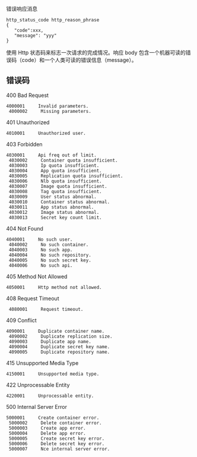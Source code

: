 错误响应消息

    http_status_code http_reason_phrase
    {
       "code":xxx,
       "message": "yyy"
    }

使用 Http 状态码来标志一次请求的完成情况。响应 body 包含一个机器可读的错误码（code）和一个人类可读的错误信息（message）。

## 错误码

400 Bad Request

 

    4000001     Invalid parameters.
     4000002     Missing parameters.

401 Unauthorized

 

    4010001     Unauthorized user.

403 Forbidden

 

    4030001     Api freq out of limit.
     4030002     Container quota insufficient.
     4030003     Ip quota insufficient.
     4030004     App quota insufficient.
     4030005     Replication quota insufficient.
     4030006     Nlb quota insufficient.
     4030007     Image quota insufficient.
     4030008     Tag quota insufficient.
     4030009     User status abnormal.
     4030010     Container status abnormal.
     4030011     App status abnormal.
     4030012     Image status abnormal.
     4030013     Secret key count limit.

404 Not Found

 

    4040001     No such user.
     4040002     No such container.
     4040003     No such app.
     4040004     No such repository.
     4040005     No such secret key.
     4040006     No such api.

405 Method Not Allowed

 

    4050001     Http method not allowed.

408 Request Timeout

     4080001     Request timeout.

409 Conflict

 

    4090001     Duplicate container name.
     4090002     Duplicate replication size.
     4090003     Duplicate app name.
     4090004     Duplicate secret key name.
     4090005     Duplicate repository name.

415 Unsupported Media Type

 

    4150001     Unsupported media type.

422 Unprocessable Entity

 

    4220001     Unprocessable entity.

500 Internal Server Error

 

    5000001     Create container error.
     5000002     Delete container error.
     5000003     Create app error.
     5000004     Delete app error.
     5000005     Create secret key error.
     5000006     Delete secret key error.
     5000007     Nce internal server error.